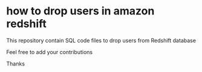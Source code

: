 # how to drop users in amazon redshift

This repository contain SQL code files to drop users from Redshift database

Feel free to add your contributions

Thanks
